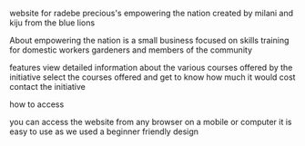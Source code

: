 website for radebe precious's empowering the nation 
created by milani and kiju from the blue lions



About 
empowering the nation is a small business focused on skills training for domestic workers gardeners and members of the community

features 
view detailed information about the various courses offered by the initiative
select the courses offered and get to know how much it would cost
contact the initiative 


how to access

you can access the website from any browser on a mobile or computer it is easy to use as we used a beginner friendly design
